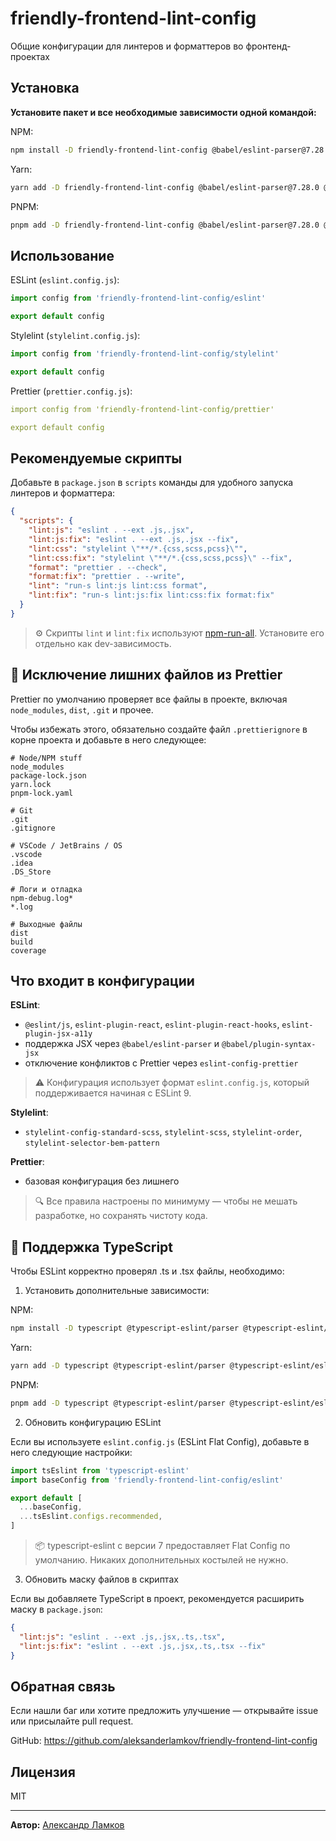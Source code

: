 # friendly-frontend-lint-config
Общие конфигурации для линтеров и форматтеров во фронтенд-проектах

## Установка

**Установите пакет и все необходимые зависимости одной командой:**

NPM:
```bash
npm install -D friendly-frontend-lint-config @babel/eslint-parser@7.28.0 @babel/plugin-syntax-jsx@7.27.1 @eslint/js@9.30.1 eslint@9.30.1 eslint-config-prettier@10.1.5 eslint-plugin-jsx-a11y@6.10.2 eslint-plugin-prettier@5.5.1 eslint-plugin-react@7.37.5 eslint-plugin-react-hooks@5.2.0 globals@16.3.0 prettier@3.6.2 stylelint@16.21.0 stylelint-config-standard-scss@15.0.1 stylelint-order@7.0.0 stylelint-scss@6.12.1 stylelint-selector-bem-pattern@4.0.1
```

Yarn:
```bash
yarn add -D friendly-frontend-lint-config @babel/eslint-parser@7.28.0 @babel/plugin-syntax-jsx@7.27.1 @eslint/js@9.30.1 eslint@9.30.1 eslint-config-prettier@10.1.5 eslint-plugin-jsx-a11y@6.10.2 eslint-plugin-prettier@5.5.1 eslint-plugin-react@7.37.5 eslint-plugin-react-hooks@5.2.0 globals@16.3.0 prettier@3.6.2 stylelint@16.21.0 stylelint-config-standard-scss@15.0.1 stylelint-order@7.0.0 stylelint-scss@6.12.1 stylelint-selector-bem-pattern@4.0.1
```

PNPM:
```bash
pnpm add -D friendly-frontend-lint-config @babel/eslint-parser@7.28.0 @babel/plugin-syntax-jsx@7.27.1 @eslint/js@9.30.1 eslint@9.30.1 eslint-config-prettier@10.1.5 eslint-plugin-jsx-a11y@6.10.2 eslint-plugin-prettier@5.5.1 eslint-plugin-react@7.37.5 eslint-plugin-react-hooks@5.2.0 globals@16.3.0 prettier@3.6.2 stylelint@16.21.0 stylelint-config-standard-scss@15.0.1 stylelint-order@7.0.0 stylelint-scss@6.12.1 stylelint-selector-bem-pattern@4.0.1
```

## Использование

ESLint (`eslint.config.js`):
```javascript
import config from 'friendly-frontend-lint-config/eslint'

export default config
```

Stylelint (`stylelint.config.js`):
```javascript
import config from 'friendly-frontend-lint-config/stylelint'

export default config
```

Prettier (`prettier.config.js`):
```yaml
import config from 'friendly-frontend-lint-config/prettier'

export default config
```

## Рекомендуемые скрипты

Добавьте в `package.json` в `scripts` команды для удобного запуска линтеров и форматтера:

```json
{
  "scripts": {
    "lint:js": "eslint . --ext .js,.jsx",
    "lint:js:fix": "eslint . --ext .js,.jsx --fix",
    "lint:css": "stylelint \"**/*.{css,scss,pcss}\"",
    "lint:css:fix": "stylelint \"**/*.{css,scss,pcss}\" --fix",
    "format": "prettier . --check",
    "format:fix": "prettier . --write",
    "lint": "run-s lint:js lint:css format",
    "lint:fix": "run-s lint:js:fix lint:css:fix format:fix"
  }
}
```
> ⚙️ Скрипты `lint` и `lint:fix` используют [npm-run-all](https://www.npmjs.com/package/npm-run-all). Установите его отдельно как dev-зависимость.

## 🧽 Исключение лишних файлов из Prettier

Prettier по умолчанию проверяет все файлы в проекте, включая `node_modules`, `dist`, `.git` и прочее. 

Чтобы избежать этого, обязательно создайте файл `.prettierignore` в корне проекта и добавьте в него следующее:
```
# Node/NPM stuff
node_modules
package-lock.json
yarn.lock
pnpm-lock.yaml

# Git
.git
.gitignore

# VSCode / JetBrains / OS
.vscode
.idea
.DS_Store

# Логи и отладка
npm-debug.log*
*.log

# Выходные файлы
dist
build
coverage
```

## Что входит в конфигурации

**ESLint**:
- `@eslint/js`, `eslint-plugin-react`, `eslint-plugin-react-hooks`, `eslint-plugin-jsx-a11y`
- поддержка JSX через `@babel/eslint-parser` и `@babel/plugin-syntax-jsx`
- отключение конфликтов с Prettier через `eslint-config-prettier`

> ⚠️ Конфигурация использует формат `eslint.config.js`, который поддерживается начиная с ESLint 9.

**Stylelint**:
- `stylelint-config-standard-scss`, `stylelint-scss`, `stylelint-order`, `stylelint-selector-bem-pattern`

**Prettier**:
- базовая конфигурация без лишнего

> 🔍 Все правила настроены по минимуму — чтобы не мешать разработке, но сохранять чистоту кода.

## 🔧 Поддержка TypeScript

Чтобы ESLint корректно проверял .ts и .tsx файлы, необходимо:

1. Установить дополнительные зависимости:

NPM:
```bash
npm install -D typescript @typescript-eslint/parser @typescript-eslint/eslint-plugin
```

Yarn:
```bash
yarn add -D typescript @typescript-eslint/parser @typescript-eslint/eslint-plugin
```

PNPM:
```bash
pnpm add -D typescript @typescript-eslint/parser @typescript-eslint/eslint-plugin
```

2. Обновить конфигурацию ESLint

Если вы используете `eslint.config.js` (ESLint Flat Config), добавьте в него следующие настройки:
```javascript
import tsEslint from 'typescript-eslint'
import baseConfig from 'friendly-frontend-lint-config/eslint'

export default [
  ...baseConfig,
  ...tsEslint.configs.recommended,
]
```
> 📦 typescript-eslint с версии 7 предоставляет Flat Config по умолчанию. Никаких дополнительных костылей не нужно.

3. Обновить маску файлов в скриптах

Если вы добавляете TypeScript в проект, рекомендуется расширить маску в `package.json`:
```json
{
  "lint:js": "eslint . --ext .js,.jsx,.ts,.tsx",
  "lint:js:fix": "eslint . --ext .js,.jsx,.ts,.tsx --fix"
}
```

## Обратная связь
Если нашли баг или хотите предложить улучшение — открывайте issue или присылайте pull request.

GitHub: https://github.com/aleksanderlamkov/friendly-frontend-lint-config

## Лицензия
MIT

----

**Автор:** [Александр Ламков](https://www.youtube.com/@AleksanderLamkov)